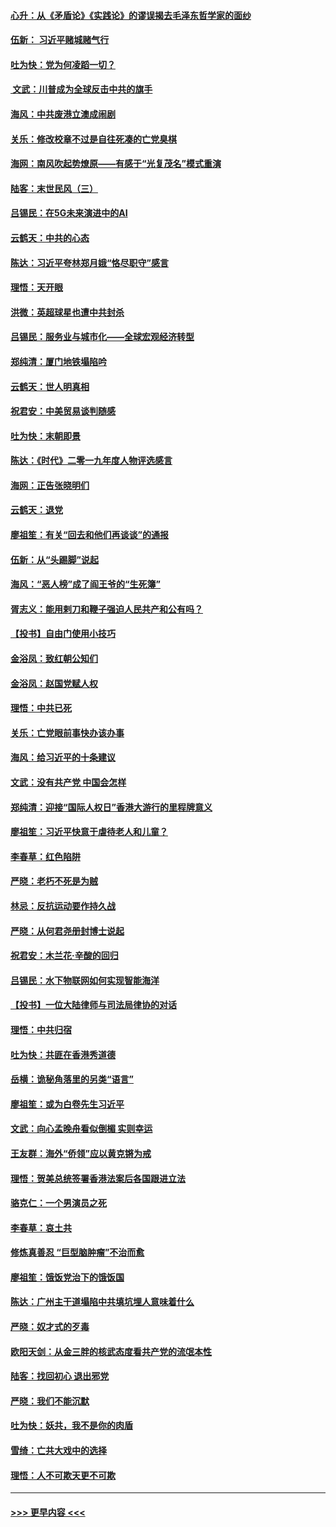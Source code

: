 #### [心升：从《矛盾论》《实践论》的谬误揭去毛泽东哲学家的面纱](../pages/nsc993/n11736962.md?t=12220101) 
#### [伍新： 习近平赌城赌气行](../pages/nsc993/n11736929.md?t=12220101) 
#### [吐为快：党为何凌蹈一切？](../pages/nsc993/n11736915.md?t=12220101) 
#### [ 文武：川普成为全球反击中共的旗手](../pages/nsc993/n11736882.md?t=12220101) 
#### [海风：中共废港立澳成闹剧](../pages/nsc993/n11735857.md?t=12220101) 
#### [关乐：修改校章不过是自往死凑的亡党臭棋](../pages/nsc993/n11735097.md?t=12220101) 
#### [海网：南风吹起势燎原——有感于“光复茂名”模式重演](../pages/nsc993/n11732308.md?t=12220101) 
#### [陆客：末世民风（三）](../pages/nsc993/n11732211.md?t=12220101) 
#### [吕锡民：在5G未来演进中的AI](../pages/nsc993/n11730010.md?t=12220101) 
#### [云鹤天：中共的心态](../pages/nsc993/n11729906.md?t=12220101) 
#### [陈达：习近平夸林郑月娥“恪尽职守”感言](../pages/nsc993/n11729881.md?t=12220101) 
#### [理悟：天开眼](../pages/nsc993/n11729699.md?t=12220101) 
#### [洪微：英超球星也遭中共封杀](../pages/nsc993/n11727243.md?t=12220101) 
#### [吕锡民：服务业与城市化——全球宏观经济转型](../pages/nsc993/n11725845.md?t=12220101) 
#### [郑纯清：厦门地铁塌陷吟](../pages/nsc993/n11725813.md?t=12220101) 
#### [云鹤天：世人明真相](../pages/nsc993/n11725621.md?t=12220101) 
#### [祝君安：中美贸易谈判随感](../pages/nsc993/n11725609.md?t=12220101) 
#### [吐为快：末朝即景](../pages/nsc993/n11723365.md?t=12220101) 
#### [陈达：《时代》二零一九年度人物评选感言](../pages/nsc993/n11723337.md?t=12220101) 
#### [海网：正告张晓明们](../pages/nsc993/n11723228.md?t=12220101) 
#### [云鹤天：退党](../pages/nsc993/n11723056.md?t=12220101) 
#### [廖祖笙：有关“回去和他们再谈谈”的通报](../pages/nsc993/n11722442.md?t=12220101) 
#### [伍新：从“头踢脚”说起](../pages/nsc993/n11722429.md?t=12220101) 
#### [海风：“恶人榜”成了阎王爷的“生死簿”](../pages/nsc993/n11722272.md?t=12220101) 
#### [胥志义：能用剌刀和鞭子强迫人民共产和公有吗？](../pages/nsc993/n11720569.md?t=12220101) 
#### [【投书】自由门使用小技巧](../pages/nsc993/n11720180.md?t=12220101) 
#### [金浴凤：致红朝公知们](../pages/nsc993/n11720563.md?t=12220101) 
#### [金浴凤：赵国党赋人权](../pages/nsc993/n11720533.md?t=12220101) 
#### [理悟：中共已死](../pages/nsc993/n11720233.md?t=12220101) 
#### [关乐：亡党眼前事快办该办事](../pages/nsc993/n11719160.md?t=12220101) 
#### [海风：给习近平的十条建议](../pages/nsc993/n11717616.md?t=12220101) 
#### [文武：没有共产党 中国会怎样](../pages/nsc993/n11717584.md?t=12220101) 
#### [郑纯清：迎接“国际人权日”香港大游行的里程牌意义](../pages/nsc993/n11717417.md?t=12220101) 
#### [廖祖笙：习近平快意于虐待老人和儿童？](../pages/nsc993/n11715313.md?t=12220101) 
#### [李春草：红色陷阱](../pages/nsc993/n11715029.md?t=12220101) 
#### [严晓：老朽不死是为贼](../pages/nsc993/n11712910.md?t=12220101) 
#### [林忌：反抗运动要作持久战](../pages/nsc993/n11712623.md?t=12220101) 
#### [严晓：从何君尧册封博士说起](../pages/nsc993/n11712465.md?t=12220101) 
#### [祝君安：木兰花·辛酸的回归](../pages/nsc993/n11712381.md?t=12220101) 
#### [吕锡民：水下物联网如何实现智能海洋](../pages/nsc993/n11711158.md?t=12220101) 
#### [【投书】一位大陆律师与司法局律协的对话](../pages/nsc993/n11709675.md?t=12220101) 
#### [理悟：中共归宿](../pages/nsc993/n11710059.md?t=12220101) 
#### [吐为快：共匪在香港秀道德](../pages/nsc993/n11709979.md?t=12220101) 
#### [岳横：诡秘角落里的另类“语言”](../pages/nsc993/n11709792.md?t=12220101) 
#### [廖祖笙：或为白卷先生习近平](../pages/nsc993/n11708330.md?t=12220101) 
#### [文武：向心孟晚舟看似倒楣 实则幸运](../pages/nsc993/n11708236.md?t=12220101) 
#### [王友群：海外“侨领”应以黄克锵为戒](../pages/nsc993/n11706176.md?t=12220101) 
#### [理悟：贺美总统签署香港法案后各国跟进立法](../pages/nsc993/n11706853.md?t=12220101) 
#### [骆克仁：一个男演员之死](../pages/nsc993/n11706677.md?t=12220101) 
#### [李春草：哀土共](../pages/nsc993/n11706255.md?t=12220101) 
#### [修炼真善忍 “巨型脑肿瘤”不治而愈](../pages/nsc993/n11705340.md?t=12220101) 
#### [廖祖笙：饿饭党治下的饿饭国](../pages/nsc993/n11705085.md?t=12220101) 
#### [陈达：广州主干道塌陷中共填坑埋人意味着什么](../pages/nsc993/n11705046.md?t=12220101) 
#### [严晓：奴才式的歹毒](../pages/nsc993/n11704826.md?t=12220101) 
#### [欧阳天剑：从金三胖的核武态度看共产党的流氓本性](../pages/nsc993/n11702238.md?t=12220101) 
#### [陆客：找回初心 退出邪党](../pages/nsc993/n11702213.md?t=12220101) 
#### [严晓：我们不能沉默](../pages/nsc993/n11702110.md?t=12220101) 
#### [吐为快：妖共，我不是你的肉盾](../pages/nsc993/n11701366.md?t=12220101) 
#### [雪绮：亡共大戏中的选择](../pages/nsc993/n11699922.md?t=12220101) 
#### [理悟：人不可欺天更不可欺](../pages/nsc993/n11699657.md?t=12220101) 

----
#### [ >>> 更早内容 <<< ](../indexes/nsc993-earlier.md)

